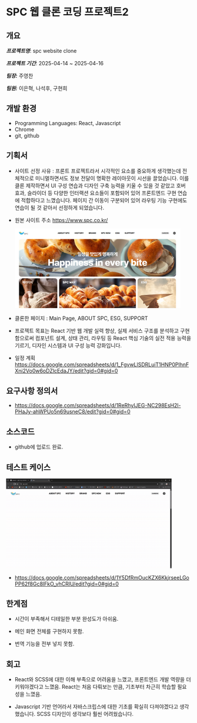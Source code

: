# SPC 웹 클론 코딩 프로젝트2

## 개요

**_프로젝트명_**: spc website clone

**_프로젝트 기간_**: 2025-04-14 ~ 2025-04-16

**_팀장:_** 주영찬

**_팀원:_** 이은혁, 나석후, 구현희

## 개발 환경

- Programming Languages: React, Javascript
- Chrome
- git, github

## 기획서

- 사이트 선정 사유 : 프론트 프로젝트라서 시각적인 요소를 중요하게 생각했는데 전체적으로 미니멀하면서도 정보 전달이 명확한 레이아웃이 시선을 끌었습니다. 이를 클론 제작하면서 UI 구성 연습과 디자인 구축 능력을 키울 수 있을 것 같았고 호버 효과, 슬라이더 등 다양한 인터랙션 요소들이 포함되어 있어 프론트엔드 구현 연습에 적합하다고 느꼈습니다. 페이지 간 이동이 구분되어 있어 라우팅 기능 구현에도 연습이 될 것 같아서 선정하게 되었습니다.

- 원본 사이트 주소 https://www.spc.co.kr/

  <img src="images/spc_site.png" alt="사이트 이미지" width=450 />

- 클론한 페이지 : Main Page, ABOUT SPC, ESG, SUPPORT

- 프로젝트 목표는 React 기반 웹 개발 실력 향상, 실제 서비스 구조를 분석하고 구현함으로써 컴포넌트 설계, 상태 관리, 라우팅 등
  React 핵심 기술의 실전 적용 능력을 기르기, 디자인 시스템과 UI 구성 능력 강화입니다.

- 일정 계획 https://docs.google.com/spreadsheets/d/1_FgvwLlSDRLuiT1HNP0PlhnFXni2Vo0w6oDZlcEdaJY/edit?gid=0#gid=0

## 요구사항 정의서

- https://docs.google.com/spreadsheets/d/1ReRhyIJEG-NC298EsH2l-PHaJy-ahWPUo5n69usneC8/edit?gid=0#gid=0

## 소스코드

- github에 업로드 완료.

## 테스트 케이스

  <img src="images/spc_anim.gif" alt="사이트 이미지" width=450 />

- https://docs.google.com/spreadsheets/d/1Y5DfRmOucKZX6KkjrseeLGoPP62f8Gc8lFkO_vhCRlU/edit?gid=0#gid=0

## 한계점

- 시간이 부족해서 디테일한 부분 완성도가 아쉬움.

- 메인 화면 전체를 구현하지 못함.

- 번역 기능을 전부 넣지 못함.

## 회고

- React와 SCSS에 대한 이해 부족으로 어려움을 느꼈고, 프론트엔드 개발 역량을 더 키워야겠다고 느꼈음. React는 처음 다뤄보는 만큼, 기초부터 차근히 학습할 필요성을 느꼈음.

- Javascript 기반 언어라서 자바스크립스에 대한 기초를 확실히 다져야겠다고 생각했습니다. SCSS 디자인이 생각보다 훨씬 어려웠습니다.
